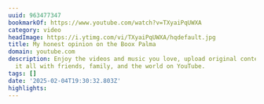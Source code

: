 ```yaml
---
uuid: 963477347
bookmarkOf: https://www.youtube.com/watch?v=TXyaiPqUWXA
category: video
headImage: https://i.ytimg.com/vi/TXyaiPqUWXA/hqdefault.jpg
title: My honest opinion on the Boox Palma
domain: youtube.com
description: Enjoy the videos and music you love, upload original content, and share
  it all with friends, family, and the world on YouTube.
tags: []
date: '2025-02-04T19:30:32.803Z'
highlights:
---
```




